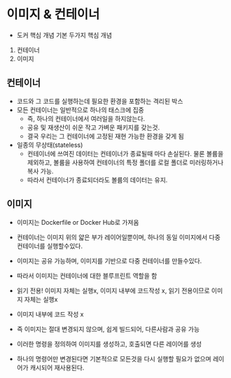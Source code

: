 # 이미지 & 컨테이너

- 도커 핵심 개념 기본 두가지 핵심 개념

1. 컨테이너
2. 이미지

## 컨테이너

- 코드와 그 코드를 실행하는데 필요한 환경을 포함하는 격리된 박스
- 모든 컨테이너는 일반적으로 하나의 태스크에 집중
  - 즉, 하나의 컨테이너에서 여러일을 하지않는다.
  - 공유 및 재생산이 쉬운 작고 가벼운 패키지를 갖는것.
  - 결국 우리는 그 컨테이너에 고정된 재현 가능한 환경을 갖게 됨
- 일종의 무상태(stateless)
  - 컨테이너에 쓰여진 데이터는 컨테이너가 종료될때 마다 손실된다. 물론 볼륨을 제외하고, 볼륨을 사용하여 컨테이너의 특정 폴더를 로컬 폴더로 미러링하거나 복사 가능.
  - 따라서 컨테이너가 종료되더라도 볼륨의 데이터는 유지.

## 이미지

- 이미지는 Dockerfile or Docker Hub로 가져옴
- 컨테이너는 이미지 위의 얇은 부가 레이어일뿐이며, 하나의 동일 이미지에서 다중 컨테이너를 실행할수있다.

- 이미지는 공유 가능하며, 이미지를 기반으로 다중 컨테이너를 만들수있다.
- 따라서 이미지는 컨테이너에 대한 블루프린트 역할을 함
- 읽기 전용! 이미지 자체는 실행x, 이미지 내부에 코드작성 x, 읽기 전용이므로 이미지 자체는 실행x
- 이미지 내부에 코드 작성 x
- 즉 이미지는 절대 변경되지 않으며, 쉽게 빌드되어, 다른사람과 공유 가능
- 이러한 명령을 정의하여 이미지를 생성하고, 호출되면 다른 레이어를 생성
- 하나의 명령어만 변경된다면 기본적으로 모든것을 다시 실행할 필요가 없으며 레이어가 캐시되어 재사용된다.
